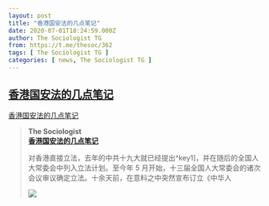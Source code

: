 ```yaml
---
layout: post
title: "香港国安法的几点笔记"
date: 2020-07-01T18:24:59.000Z
author: The Sociologist TG
from: https://t.me/thesoc/362
tags: [ The Sociologist TG ]
categories: [ news, The Sociologist TG ]
---
```

<!--1593627899000-->
[香港国安法的几点笔记](https://t.me/thesoc/362)
------

<div>
<p><a href="https://sociologist.xyz/notes-on-hong-kong-national-security-law" target="_blank" rel="noopener" onclick="return confirm('Open this link?\n\n'+this.href);">香港国安法的几点笔记</a></p><blockquote><b>The Sociologist</b><br><b><a href="https://sociologist.xyz/notes-on-hong-kong-national-security-law">香港国安法的几点笔记</a></b><br><p>对香港直接立法，去年的中共十九大就已经提出^key1]，并在随后的全国人大常委会中列入立法计划。至今年 5 月开始，十三届全国人大常委会的诸次会议审议确定立法。十余天前，在意料之中突然宣布订立《中华人</p><img src="https://cdn4.telesco.pe/file/UDWQmZuHmZLpER2nTdLUlu0rEhk5UeddPpQb91SfZDG7m2cu_YK5q3Xo17VcjoRMcqKkC0xWITTu-Lt8Wt3vsRr97nWYHFvX8skpd965kQ3e6g-KJfDUJfupe_i3RCCBrNsdWPa79rR8n-jSeMKziHZzY_04wnRZz_pPnF6bbDFrwl2oGCwgA38_TV63FvFl9P7lQKjmN9tscWM-IZMkBLsASJN-gqOvMY0cGWZ0Y27KgAu3UBVpxnOez0FUsn3LapxDP7t04_8CfApU_Z3jFQwhA3Doq41kNzfEU0RmajGuL6EiAzSwX1u282m9HFQoLUHbFAfi6UUgwyg4hpGyLQ.jpg" referrerpolicy="no-referrer"></blockquote>
</div>
